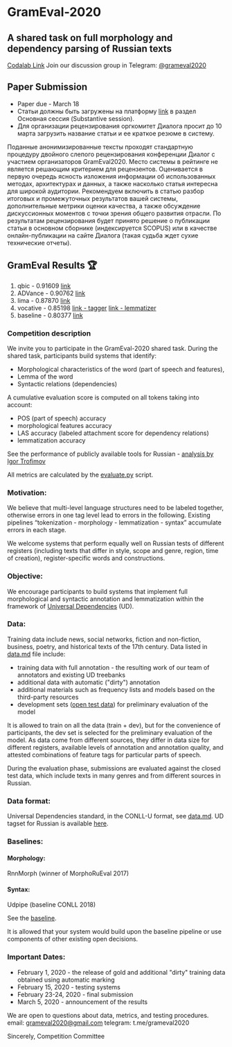 # GramEval-2020

## A shared task on full morphology and dependency parsing of Russian texts 

[Codalab Link](https://competitions.codalab.org/competitions/22902?secret_key=38f3cda8-d1c4-427b-ba06-23ba44ff2264)
Join our discussion group in Telegram: [@grameval2020](http://t.me/grameval2020) 

## Paper Submission 
 - Paper due - March 18 
 - Статьи должны быть загружены на платформу [link](https://cmt3.research.microsoft.com/User/Login?ReturnUrl=%2FDIALOGUE2020%2F) в раздел Основная сессия (Substantive session). 
  - Для организации рецензирования оргкомитет Диалога просит до 10 марта загрузить название статьи и ее краткое резюме в систему.

Поданные анонимизированные тексты проходят стандартную процедуру двойного слепого рецензирования конференции Диалог с участием организаторов GramEval2020. Место системы в рейтинге не является решающим критерием для рецензентов. Оценивается в первую очередь ясность изложения информации об использованных методах, архитектурах и данных, а также насколько статья интересна для широкой аудитории. Рекомендуем включить в статью разбор итоговых и промежуточных результатов вашей системы, дополнительные метрики оценки качества, а также обсуждение дискуссионных моментов с точки зрения общего развития отрасли. По результатам рецензирования будет принято решение о публикации статьи в основном сборнике (индексируется SCOPUS) или в качестве онлайн-публикации на сайте Диалога (такая судьба ждет сухие технические отчеты). 

## GramEval Results 🏆
1. qbic - 0.91609 [link](https://github.com/DanAnastasyev/GramEval2020)
2. ADVance - 0.90762 [link](https://github.com/AlexeySorokin/GramEval2020)
2. lima - 0.87870 [link](https://github.com/aymara/lima/tree/grameval-2020)
2. vocative - 0.85198 [link - tagger](https://github.com/Koziev/rupostagger2) [link - lemmatizer](https://github.com/Koziev/rulemma)
2. baseline - 0.80377 [link](https://github.com/dialogue-evaluation/GramEval2020/tree/master/baseline)

### Competition description
We invite you to participate in the GramEval-2020 shared task. During the shared task, participants build systems that identify: 
 - Morphological characteristics of the word (part of speech and features), 
 - Lemma of the word
 - Syntactic relations (dependencies) 
 
 A cumulative evaluation score is computed on all tokens taking into account:
  - POS (part of speech) accuracy
  - morphological features accuracy
  - LAS accuracy (labeled attachment score for dependency relations)
  - lemmatization accuracy
 
See the performance of publicly available tools for Russian - [analysis by Igor Trofimov](https://github.com/dialogue-evaluation/GramEval2020/blob/master/eval_it.pdf)

All metrics are calculated by the [evaluate.py](https://github.com/dialogue-evaluation/GramEval2020/blob/master/evaluate.py) script. 

### Motivation: 
We believe that multi-level language structures need to be labeled together, otherwise errors in one tag level lead to errors in the following. 
Existing pipelines “tokenization - morphology - lemmatization - syntax” accumulate errors in each stage.  

We welcome systems that perform equally well on Russian tests of different registers (including texts that differ in style, scope and genre, region, time of creation), register-specific words and constructions.  

### Objective: 
We encourage participants to build systems that implement full morphological and syntactic annotation and lemmatization within the framework of [Universal Dependencies](http://universaldependencies.org/) (UD).

### Data: 
Training data include news, social networks, fiction and non-fiction, business, poetry, and historical texts of the 17th century. 
Data listed in [data.md](https://github.com/dialogue-evaluation/GramEval2020/blob/master/data.md) file include: 
* training data with full annotation - the resulting work of our team of annotators and existing UD treebanks  
* additional data with automatic ("dirty") annotation  
* additional materials such as frequency lists and models based on the third-party resources  
* development sets ([open test data](https://github.com/dialogue-evaluation/GramEval2020/tree/master/dataOpenTest)) for preliminary evaluation of the model  

It is allowed to train on all the data (train + dev), but for the convenience of participants, the dev set is selected for the preliminary evaluation of the model. As data come from different sources, they differ in data size for different registers, available levels of annotation and annotation quality, and attested combinations of feature tags for particular parts of speech.     

During the evaluation phase, submissions are evaluated against the closed test data, which include texts in many genres and from different sources in Russian.  

### Data format: 
Universal Dependencies standard, in the CONLL-U format, see [data.md](https://github.com/dialogue-evaluation/GramEval2020/blob/master/data.md). UD tagset for Russian is available [here](https://github.com/dialogue-evaluation/GramEval2020/tree/master/UDtagset).  

### Baselines: 
#### Morphology:
RnnMorph (winner of MorphoRuEval 2017)

#### Syntax:
Udpipe (baseline CONLL 2018)

See the [baseline](https://github.com/dialogue-evaluation/GramEval2020/tree/master/baseline). 

It is allowed that your system would build upon the baseline pipeline or use components of other existing open decisions. 

### Important Dates: 
 - February 1, 2020 - the release of gold and additional "dirty" training data obtained using automatic marking 
 - February 15, 2020 - testing systems 
 - February 23-24, 2020 - final submission 
 - March 5, 2020 - announcement of the results

We are open to questions about data, metrics, and testing procedures. 
email: grameval2020@gmail.com 
telegram: t.me/grameval2020 

Sincerely, 
Competition Committee

